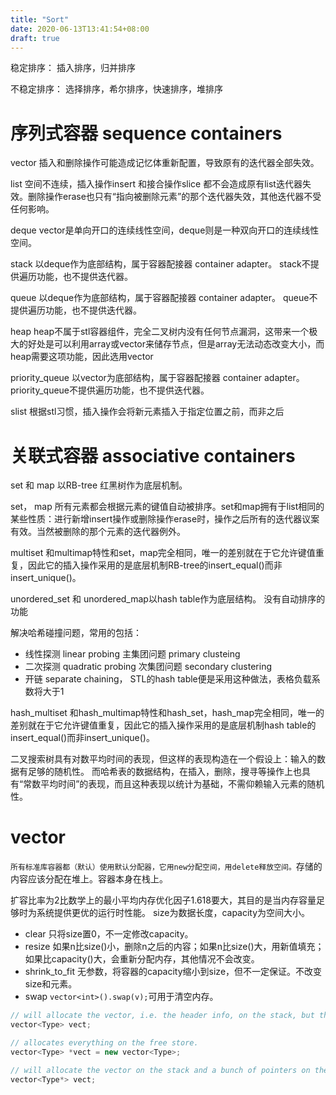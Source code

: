 ```yaml
---
title: "Sort"
date: 2020-06-13T13:41:54+08:00
draft: true
---
```


稳定排序：
插入排序，归并排序

不稳定排序：
选择排序，希尔排序，快速排序，堆排序



# 序列式容器 sequence containers

vector
插入和删除操作可能造成记忆体重新配置，导致原有的迭代器全部失效。

list
空间不连续，插入操作insert 和接合操作slice 都不会造成原有list迭代器失效。删除操作erase也只有“指向被删除元素”的那个迭代器失效，其他迭代器不受任何影响。

deque
vector是单向开口的连续线性空间，deque则是一种双向开口的连续线性空间。

stack
以deque作为底部结构，属于容器配接器 container adapter。 stack不提供遍历功能，也不提供迭代器。

queue
以deque作为底部结构，属于容器配接器 container adapter。 queue不提供遍历功能，也不提供迭代器。

heap
heap不属于stl容器组件，完全二叉树内没有任何节点漏洞，这带来一个极大的好处是可以利用array或vector来储存节点，但是array无法动态改变大小，而heap需要这项功能，因此选用vector

priority_queue
以vector为底部结构，属于容器配接器 container adapter。priority_queue不提供遍历功能，也不提供迭代器。

slist
根据stl习惯，插入操作会将新元素插入于指定位置之前，而非之后

# 关联式容器 associative containers

set 和 map 以RB-tree 红黑树作为底层机制。

set， map
所有元素都会根据元素的键值自动被排序。set和map拥有于list相同的某些性质：进行新增insert操作或删除操作erase时，操作之后所有的迭代器议案有效。当然被删除的那个元素的迭代器例外。

multiset 和multimap特性和set，map完全相同，唯一的差别就在于它允许键值重复，因此它的插入操作采用的是底层机制RB-tree的insert_equal()而非insert_unique()。


unordered_set 和 unordered_map以hash table作为底层结构。
没有自动排序的功能

解决哈希碰撞问题，常用的包括：
- 线性探测 linear probing   主集团问题 primary clusteing
- 二次探测 quadratic probing 次集团问题 secondary clustering
- 开链 separate chaining， STL的hash table便是采用这种做法，表格负载系数将大于1

hash_multiset 和hash_multimap特性和hash_set，hash_map完全相同，唯一的差别就在于它允许键值重复，因此它的插入操作采用的是底层机制hash table的insert_equal()而非insert_unique()。

二叉搜索树具有对数平均时间的表现，但这样的表现构造在一个假设上：输入的数据有足够的随机性。
而哈希表的数据结构，在插入，删除，搜寻等操作上也具有“常数平均时间”的表现，而且这种表现以统计为基础，不需仰赖输入元素的随机性。

# vector
`所有标准库容器都（默认）使用默认分配器，它用new分配空间，用delete释放空间。`存储的内容应该分配在堆上。容器本身在栈上。

扩容比率为2比数学上的最小平均内存优化因子1.618要大，其目的是当内存容量足够时为系统提供更优的运行时性能。
size为数据长度，capacity为空间大小。

- clear
  只将size置0，不一定修改capacity。
- resize
  如果n比size()小，删除n之后的内容；如果n比size()大，用新值填充；如果比capacity()大，会重新分配内存，其他情况不会改变。
- shrink_to_fit
  无参数，将容器的capacity缩小到size，但不一定保证。不改变size和元素。
- swap
  `vector<int>().swap(v);`可用于清空内存。

```c++
// will allocate the vector, i.e. the header info, on the stack, but the elements on the free store ("heap").
vector<Type> vect;

// allocates everything on the free store.
vector<Type> *vect = new vector<Type>;

// will allocate the vector on the stack and a bunch of pointers on the free store
vector<Type*> vect;
```
